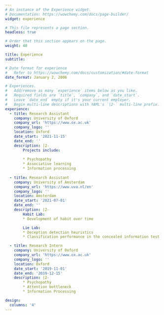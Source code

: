 ```yaml
---
# An instance of the Experience widget.
# Documentation: https://wowchemy.com/docs/page-builder/
widget: experience

# This file represents a page section.
headless: true

# Order that this section appears on the page.
weight: 40

title: Experience
subtitle:

# Date format for experience
#   Refer to https://wowchemy.com/docs/customization/#date-format
date_format: January 2, 2006

# Experiences.
#   Add/remove as many `experience` items below as you like.
#   Required fields are `title`, `company`, and `date_start`.
#   Leave `date_end` empty if it's your current employer.
#   Begin multi-line descriptions with YAML's `|2-` multi-line prefix.
experience:
  - title: Research Assistant
    company: University of Oxford
    company_url: 'https://www.ox.ac.uk'
    company_logo: ''
    location: Oxford
    date_start: '2021-11-15'
    date_end: ''
    description: |2-
        Projects include:
        
        * Psychopathy
        * Associative learning
        * Information processing
   
  - title: Research Assistant
    company: University of Amsterdam
    company_url: 'https://www.uva.nl/en'
    company_logo: ''
    location: Amsterdam
    date_start: '2021-07-01'
    date_end: ''
    description: |2-
        Habit Lab:
        * Development of habit over time 

        Lie Lab:
        * Deception detection heuristics
        * Classification performance in the concealed information test

  - title: Research Intern
    company: University of Oxford
    company_url: 'https://www.ox.ac.uk'
    company_logo: ''
    location: Oxford
    date_start: '2019-11-01'
    date_end: '2019-12-15'
    description: |2-
        * Psychopathy
        * Attention bottleneck
        * Information Processing

design:
  columns: '4'
---
```

